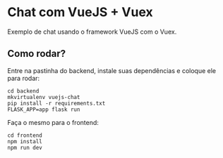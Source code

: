 Chat com VueJS + Vuex
=====================

Exemplo de chat usando o framework VueJS com o Vuex.

## Como rodar?

Entre na pastinha do backend, instale suas dependências e coloque ele para rodar:

```shellscript
cd backend
mkvirtualenv vuejs-chat
pip install -r requirements.txt
FLASK_APP=app flask run
```

Faça o mesmo para o frontend:

```shellscript
cd frontend
npm install
npm run dev
```
